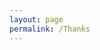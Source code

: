 ```yaml
---
layout: page
permalink: /Thanks
---
```


<script>
    const queryString = window.location.search;
    const urlParams = new URLSearchParams(queryString);
    const type = urlParams.get('tp')
    const text = document.getElementById("text")
    const notinstalled = document.getElementById("notinstalled")

    if (type == null) {
        notinstalled.innerHTML = "Oh no... the installation didn't start? press <a href='Assets/Downloads/Minecraft_Server_Menu_Installer.bat'>here</a> to re-install";

        text.innerHTML = "Thank you for installing our Installer!"
    } else if (type == "") {
        notinstalled.innerHTML = "Oh no... the installation didn't start? press <a href='Assets/Downloads/Minecraft_Server_Menu_Installer.bat'>here</a> to re-install";

        text.innerHTML = "Thank you for installing our Installer!"
    } else if (type == "bii") {
        notinstalled.innerHTML = "Oh no... the installation didn't start? press <a href='Assets/Downloads/Minecraft_Server_Menu_Installer.bat'>here</a> to re-install";

        text.innerHTML = "Thank you for installing our Installer!"
    } else if (type == "bini") {
        notinstalled.innerHTML = "Oh no... the installation didn't start? press <a href='Assets/Downloads/Minecraft_Java_Server.bat'>here</a> to re-install";
        
        text.innerHTML = "Hm... Sorry but you used Direct Download. For you get more opitions exemple install, update, remove and more. Click <a href='Assets/Downloads/Minecraft_Server_Menu_Installer.bat'>here</a> to download"
    }
<script>

<h1>Thanks!</h1>

<p id="notinstalled"></p>

<p id="text"></p>
